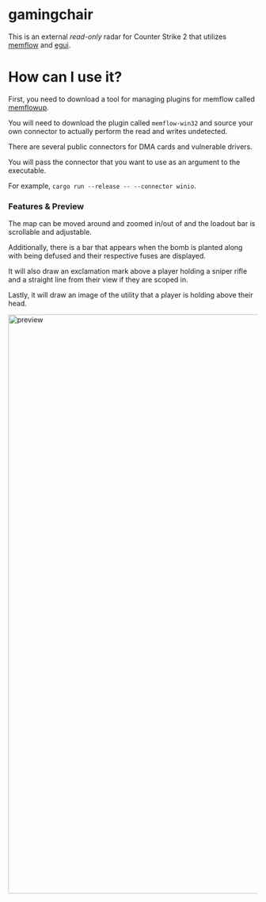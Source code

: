 # gamingchair

This is an external *read-only* radar for Counter Strike 2 that utilizes [memflow](https://github.com/memflow/memflow) and [egui](https://github.com/emilk/egui).

# How can I use it?

First, you need to download a tool for managing plugins for memflow called [memflowup](https://github.com/memflow/memflowup).

You will need to download the plugin called `memflow-win32` and source your own connector to actually perform the read and writes undetected.

There are several public connectors for DMA cards and vulnerable drivers.

You will pass the connector that you want to use as an argument to the executable.

For example, `cargo run --release -- --connector winio`.

### Features & Preview

The map can be moved around and zoomed in/out of and the loadout bar is scrollable and adjustable.

Additionally, there is a bar that appears when the bomb is planted along with being defused and their respective fuses are displayed.

It will also draw an exclamation mark above a player holding a sniper rifle and a straight line from their view if they are scoped in.

Lastly, it will draw an image of the utility that a player is holding above their head.

<img width="1713" height="1168" alt="preview" src="https://github.com/user-attachments/assets/22eac717-4426-4792-83db-5a6317c2c812" />
